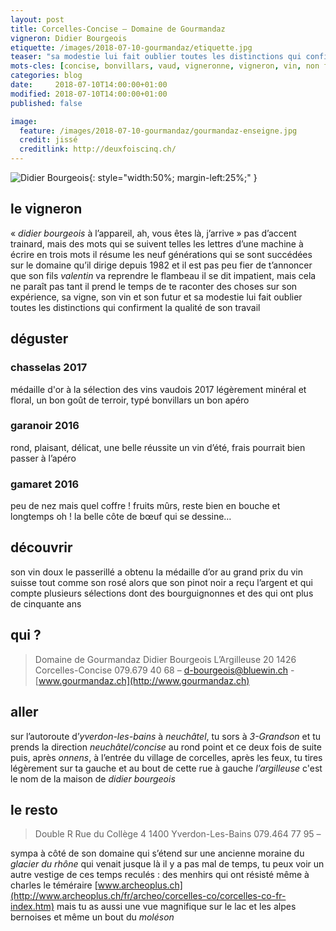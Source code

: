 ```yaml
---
layout: post
title: Corcelles-Concise — Domaine de Gourmandaz
vigneron: Didier Bourgeois
etiquette: /images/2018-07-10-gourmandaz/etiquette.jpg
teaser: "sa modestie lui fait oublier toutes les distinctions qui confirment la qualité de son travail"
mots-cles: [concise, bonvillars, vaud, vigneronne, vigneron, vin, non filtré, cépage, cave, bouteille, terroir, degustation, 5dl, 7dl, 50cl, 70cl, 75cl]
categories: blog
date:     2018-07-10T14:00:00+01:00
modified: 2018-07-10T14:00:00+01:00
published: false

image:
  feature: /images/2018-07-10-gourmandaz/gourmandaz-enseigne.jpg
  credit: jissé
  creditlink: http://deuxfoiscinq.ch/
---
```


![Didier Bourgeois][i1]{: style="width:50%; margin-left:25%;" }

[i1]: ../../images/2018-07-10-gourmandaz/gourmandaz-vigneron.jpg

## le vigneron
« *didier bourgeois* à l’appareil, ah, vous êtes là, j’arrive »
pas d’accent trainard, mais des mots qui se suivent telles les lettres d’une machine à écrire
en trois mots il résume les neuf générations qui se sont succédées sur le domaine qu’il dirige depuis 1982 et il est pas peu fier de t’annoncer que son fils *valentin* va reprendre le flambeau
il se dit impatient, mais cela ne paraît pas tant il prend le temps de te raconter des choses sur son expérience, sa vigne, son vin et son futur et sa modestie lui fait oublier toutes les distinctions qui confirment la qualité de son travail

## déguster
### chasselas 2017
médaille d'or à la sélection des vins vaudois 2017
légèrement minéral et floral, un bon goût de terroir, typé bonvillars
un bon apéro

### garanoir 2016
rond, plaisant, délicat, une belle réussite
un vin d’été, frais pourrait bien passer à l’apéro

### gamaret 2016
peu de nez mais quel coffre ! fruits mûrs, reste bien en bouche et longtemps
oh ! la belle côte de bœuf qui se dessine…

## découvrir
son vin doux le passerillé a obtenu la médaille d’or au grand prix du vin suisse tout comme son rosé alors que son pinot noir a reçu l’argent et qui compte plusieurs sélections dont des bourguignonnes et des qui ont plus de cinquante ans

## qui ?
> Domaine de Gourmandaz
> Didier Bourgeois
> L’Argilleuse 20
> 1426  Corcelles-Concise
079.679 40 68 – [d-bourgeois@bluewin.ch](mailto:d-bourgeois@bluewin.ch) - [www.gourmandaz.ch](http://www.gourmandaz.ch)

## aller
sur l’autoroute d’*yverdon-les-bains* à *neuchâtel*, tu sors à *3-Grandson* et tu prends la direction *neuchâtel/concise* au rond point et ce deux fois de suite
puis, après *onnens*, à l’entrée du village de corcelles, après les feux, tu tires légèrement sur ta gauche et au bout de cette rue à gauche *l’argilleuse* c'est le nom de la maison de *didier bourgeois*

## le resto
> Double R
> Rue du Collège 4
> 1400 Yverdon-Les-Bains
> 079.464 77 95 –

sympa
à côté de son domaine qui s’étend sur une ancienne moraine du *glacier du rhône* qui venait jusque là il y a pas mal de temps, tu peux voir un autre vestige de ces temps reculés : des menhirs qui ont résisté même à charles le téméraire
[www.archeoplus.ch](http://www.archeoplus.ch/fr/archeo/corcelles-co/corcelles-co-fr-index.htm)
mais tu as aussi une vue magnifique sur le lac et les alpes bernoises et même un bout du *moléson*
